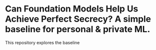 # Can Foundation Models Help Us Achieve Perfect Secrecy? A simple baseline for personal & private ML.

This repository explores the baseline 